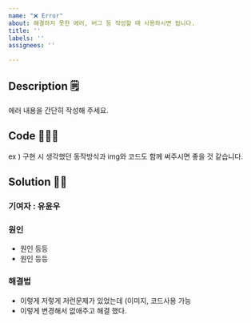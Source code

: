 ```yaml
---
name: "❌ Error"
about: 해결하지 못한 에러, 버그 등 작성할 때 사용하시면 됩니다.
title: ''
labels: ''
assignees: ''

---
```


## Description 🗒
에러 내용을 간단히 작성해 주세요.

## Code 🧑🏻‍💻
ex ) 구현 시 생각했던 동작방식과 
img와 코드도 함께 써주시면 좋을 것 같습니다.

## Solution 🙆‍♂️

### 기여자 : 유윤우

### 원인
- 원인 등등
- 원인 등등

### 해결법
- 이렇게 저렇게 저런문제가 있었는데 (이미지, 코드사용 가능
- 이렇게 변경해서 없애주고 해결 했다.
